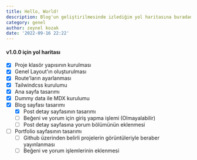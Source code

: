 ```yaml
---
title: Hello, World!
description: Blog'un geliştirilmesinde izlediğim yol haritasına buradan bakabilirsiniz. Gelecek sürümler içinde güncellemeye devam edeceğim.
category: genel
author: zeynel kozak
date: '2022-09-16 22:22'
---
```


#### v1.0.0 için yol haritası

- [x] Proje klasör yapısının kurulması
- [x] Genel Layout'ın oluşturulması
- [x] Route'ların ayarlanması
- [x] Tailwindcss kurulumu
- [x] Ana sayfa tasarımı
- [x] Dummy data ile MDX kurulumu
- [x] Blog sayfası tasarımı
  - [x] Post detay sayfasının tasarımı
  - [ ] Beğeni ve yorum için giriş yapma işlemi (Olmayalabilir)
  - [ ] Post detay sayfasına yorum bölümünün eklenmesi
- [ ] Portfolio sayfasının tasarımı
  - [ ] Github üzerinden belirli projelerin görüntüleriyle beraber yayınlanması
  - [ ] Beğeni ve yorum işlemlerinin eklenmesi
